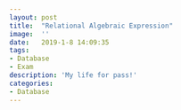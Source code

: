 ```yaml
---
layout:	post
title:	"Relational Algebraic Expression"
image:	''
date:	2019-1-8 14:09:35
tags:	
- Database
- Exam
description: 'My life for pass!'
categories:
- Database
---
```


<script type="text/javascript" src="../MathJax/MathJax.js?config=default"></script>
